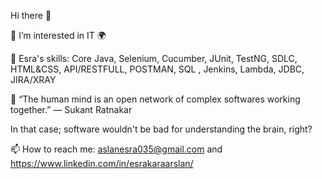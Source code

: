  Hi there 👋 
 
 
👀 I’m interested in IT 🌍 

🌱 Esra's skills:
Core Java, Selenium, Cucumber, JUnit, TestNG, SDLC, HTML&CSS, API/RESTFULL, POSTMAN, SQL , Jenkins, Lambda, JDBC, JIRA/XRAY
 

🧠 “The human mind is an open network of complex softwares working together.”
   ― Sukant Ratnakar

  In that case; software wouldn't be bad for understanding the brain, right?

📫 How to reach me: aslanesra035@gmail.com and https://www.linkedin.com/in/esrakaraarslan/




